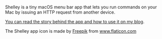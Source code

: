 Shelley is a tiny macOS menu bar app that lets you run commands on your Mac by issuing an HTTP request from another device.

[You can read the story behind the app and how to use it on my blog](https://tyler.io/shelley/).

The Shelley app icon is made by <a href="https://www.flaticon.com/authors/freepik" title="Freepik">Freepik</a> from <a href="https://www.flaticon.com/" title="Flaticon"> www.flaticon.com</a>
